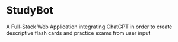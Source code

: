 # StudyBot
A Full-Stack Web Application integrating ChatGPT in order to create descriptive flash cards and practice exams from user input
